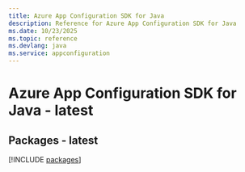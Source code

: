 ```yaml
---
title: Azure App Configuration SDK for Java
description: Reference for Azure App Configuration SDK for Java
ms.date: 10/23/2025
ms.topic: reference
ms.devlang: java
ms.service: appconfiguration
---
```

# Azure App Configuration SDK for Java - latest
## Packages - latest
[!INCLUDE [packages](app-configuration-index.md)]
